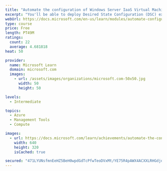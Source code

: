 ```yaml
---
title: "Automate the configuration of Windows Server IaaS Virtual Machines"
excerpt: "You'll be able to deploy Desired State Configuration (DSC) extensions, implement those extensions to remediate noncompliant servers, and use custom script extension."
webUrl: https://docs.microsoft.com/en-us/learn/modules/automate-configuration-of-windows-server-iaas-virtual-machines/
type: course
price: Free
length: PT49M
ratings:
  count: 22
  average: 4.681818
heat: 50

provider:
  name: Microsoft Learn
  domain: microsoft.com
  images:
    - url: /assets/images/organizations/microsoft.com-50x50.jpg
      width: 50
      height: 50

levels:
  - Intermediate

topics:
  - Azure
  - Management Tools
  - Compute

images:
  - url: https://docs.microsoft.com/learn/achievements/automate-the-configuration-of-windows-server-iaaa-vms-social.png
    width: 640
    height: 320
    isCached: true

secured: "471LYUNsfmnEeHZ5BeH0wpdGdTcPfwTeoDVxMt/YE75R4pAWX4ACXXLRHGdjdy2BW7tltBO8NgxcR7s3RtITWm8DXop4uuimOccRriDlQo9YFil8HVZKnteouFHciaxTfjubEGljlTTeOpFUpsXc56+9ANMrWr/+EKm7afOCgYrNAUcjCJYRkjDB4326Npq+2+TJ2xEZXTLPYF8Z6hNjxmB38fKdCJZE+r6fu2o1rEqLG+aoKS2UrF6uAwx14X9hMr5TeYf6wmU7VNGJ3q21aG5JqPtz58SYjBiqvZBtl0BbmqG6fpTF53i7QObCRfy/2Nl1itMEn/x8lTs2tVjA4g0O7YbLn0bV1tRiKfWrvsSH+4fdARyFd296PFHq1u0TlFFZXYwD7q/pF8hPpOH3vCgtubEAesz/ODSptVZt1JE=;fh6l2ek0KxMnyYUKopOPVg=="
---
```


